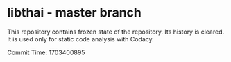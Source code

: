 # libthai - master branch

This repository contains frozen state of the repository.
Its history is cleared. It is used only for static code
analysis with Codacy.

Commit Time: 1703400895